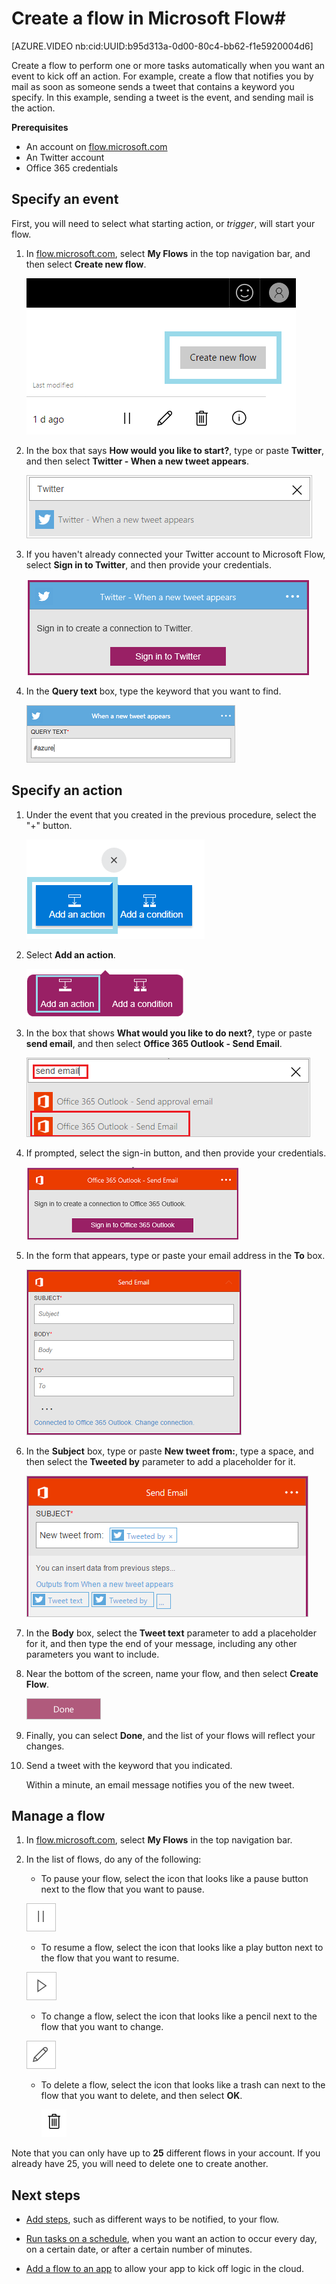 <properties
    pageTitle="Automate tasks by creating a flow | Microsoft Flow"
    description="Create a flow to automatically perform one or more actions, such as sending mail, when events occur, such as someone adding a row to a SharePoint list."
    services=""
    suite="flow"
    documentationCenter="na"
    authors="aftowen"
    manager="dwrede"
    editor=""
    tags=""
 />
<tags
    ms.service="flow"
    ms.devlang="na"
    ms.topic="get-started-article"
    ms.tgt_pltfrm="na"
    ms.workload="na"
   ms.date="04/23/2016"
    ms.author="anneta"/>

# Create a flow in Microsoft Flow#

[AZURE.VIDEO nb:cid:UUID:b95d313a-0d00-80c4-bb62-f1e5920004d6]

Create a flow to perform one or more tasks automatically when you want an event to kick off an action. For example, create a flow that notifies you by mail as soon as someone sends a tweet that contains a keyword you specify. In this example, sending a tweet is the event, and sending mail is the action.

**Prerequisites**

- An account on [flow.microsoft.com](https://flow.microsoft.com)
- An Twitter account
- Office 365 credentials

## Specify an event

First, you will need to select what starting action, or *trigger*, will start your flow.

1. In [flow.microsoft.com](https://flow.microsoft.com), select **My Flows** in the top navigation bar, and then select **Create new flow**.

	![Flows option in the left navigation bar](./media/get-started-logic-flow/create-logic-flow.png)

1. In the box that says **How would you like to start?**, type or paste **Twitter**, and then select **Twitter - When a new tweet appears**.

	![Twitter event](./media/get-started-logic-flow/twitter-search.png)

5. If you haven't already connected your Twitter account to Microsoft Flow, select **Sign in to Twitter**, and then provide your credentials.

    ![Twitter sign in](./media/get-started-logic-flow/twitter-signin.png)

6. In the **Query text** box, type the keyword that you want to find.

	![Twitter keyword](./media/get-started-logic-flow/twitter-keyword.png)

## Specify an action ##
1. Under the event that you created in the previous procedure, select the "+" button.

	![Plus icon](./media/get-started-logic-flow/add-action-icon.png)

2. Select **Add an action**.

	![Add action bar](./media/get-started-logic-flow/add-action-bar.png)

3. In the box that shows **What would you like to do next?**, type or paste **send email**, and then select **Office 365 Outlook - Send Email**.

	![List of actions](./media/get-started-logic-flow/send-email.png)

4. If prompted, select the sign-in button, and then provide your credentials.

	![Sign in to Office](./media/get-started-logic-flow/sign-in-office.png)

5. In the form that appears, type or paste your email address in the **To** box.

	![Blank email message](./media/get-started-logic-flow/blank-email.png)

1. In the **Subject** box, type or paste **New tweet from:**, type a space, and then select the **Tweeted by** parameter to add a placeholder for it.

	![Subject line with placeholder](./media/get-started-logic-flow/message-token.png)

1. In the **Body** box, select the **Tweet text** parameter to add a placeholder for it, and then type the end of your message, including any other parameters you want to include.

1.  Near the bottom of the screen, name your flow, and then select **Create Flow**.

	![Select the done button](./media/get-started-logic-flow/done-button.png)

1. Finally, you can select **Done**, and the list of your flows will reflect your changes.

1. Send a tweet with the keyword that you indicated.

	Within a minute, an email message notifies you of the new tweet.

## Manage a flow ##
1. In [flow.microsoft.com](https://flow.microsoft.com), select **My Flows** in the top navigation bar.

2. In the list of flows, do any of the following:

	- To pause your flow, select the icon that looks like a pause button next to the flow that you want to pause.

	![Pause icon](./media/get-started-logic-flow/pause-icon.png)

	- To resume a flow, select the icon that looks like a play button next to the flow that you want to resume.  

	![Resume icon](./media/get-started-logic-flow/resume-icon.png)  

	- To change a flow, select the icon that looks like a pencil next to the flow that you want to change.  

	![Edit icon](./media/get-started-logic-flow/edit-icon.png)  

	- To delete a flow, select the icon that looks like a trash can next to the flow that you want to delete, and then select **OK**.  

		![Delete icon](./media/get-started-logic-flow/delete-icon.png)  
		
Note that you can only have up to **25** different flows in your account. If you already have 25, you will need to delete one to create another.

## Next steps ##

- [Add steps](multi-step-logic-flow.md), such as different ways to be notified, to your flow.

- [Run tasks on a schedule](run-tasks-on-a-schedule.md), when you want an action to occur every day, on a certain date, or after a certain number of minutes.

- [Add a flow to an app](https://powerapps.microsoft.com/en-us/tutorials/using-logic-flows/) to allow your app to kick off logic in the cloud.
